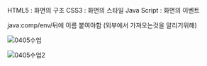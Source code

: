 HTML5 : 화면의 구조 
CSS3 : 화면의 스타일 
Java Script : 화면의 이벤트

java:comp/env/뒤에 이름 붙여야함 (외부에서 가져오는것을 알리기위해)

![0405수업](https://user-images.githubusercontent.com/43941396/135858806-cbe7b618-0c47-46f6-81a8-19d4b80c39ab.png)

![0405수업2](https://user-images.githubusercontent.com/43941396/135858819-cfc77c4b-0cc5-4d67-9ba5-b17d05152d61.png)
